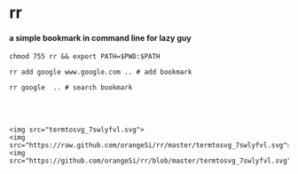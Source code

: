 # rr
#### a simple bookmark in command line for lazy guy
```
chmod 755 rr && export PATH=$PWD:$PATH

rr add google www.google.com .. # add bookmark

rr google  .. # search bookmark

```
<br><br>


```
<img src="termtosvg_7swlyfvl.svg">
<img src="https://raw.github.com/orangeSi/rr/master/termtosvg_7swlyfvl.svg">
<img src="https://github.com/orangeSi/rr/blob/master/termtosvg_7swlyfvl.svg">
```

